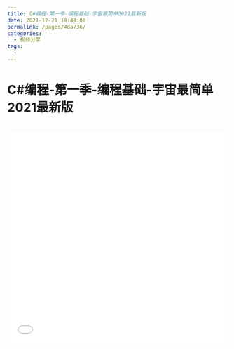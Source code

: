 ```yaml
---
title: C#编程-第一季-编程基础-宇宙最简单2021最新版
date: 2021-12-21 18:48:08
permalink: /pages/4da736/
categories:
  - 视频分享
tags:
  - 
---
```

# C#编程-第一季-编程基础-宇宙最简单2021最新版

<iframe src="//player.bilibili.com/player.html?aid=336849118&bvid=BV1gR4y1b7oW&cid=445484413&page=1&high_quality=1" scrolling="no" border="0" frameborder="no" framespacing="0" allowfullscreen="true" style="width: 100%; height: 30rem; max-width: 100%；align:center; padding:20px 0;"> </iframe>

